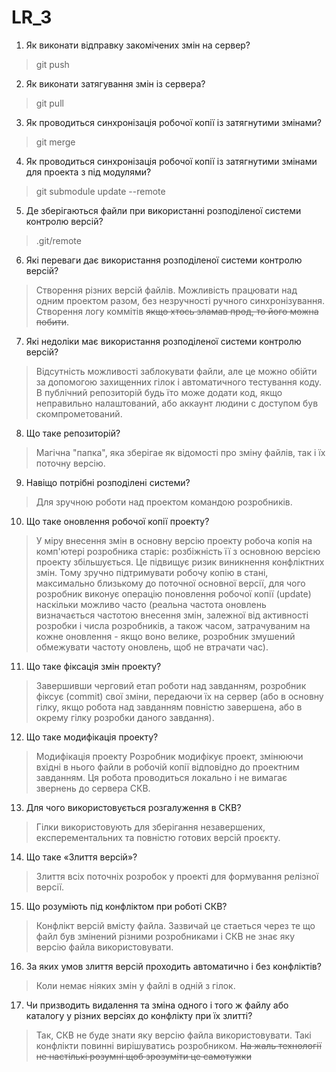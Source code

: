 # LR_3

1. Як виконати відправку закомічених змін на сервер?
> git push

2. Як виконати затягування змін із сервера?
> git pull

3. Як проводиться синхронізація робочої копії із затягнутими змінами?
> git merge

4. Як проводиться синхронізація робочої копії із затягнутими змінами для
проекта з під модулями?
> git submodule update --remote

5. Де зберігаються файли при використанні розподіленої системи контролю
версій?
> .git/remote

6. Які переваги дає використання розподіленої системи контролю версій?
> Створення різних версій файлів. Можливість працювати над одним проектом разом, без незручності ручного синхронізування. Створення логу коммітів ~~якщо хтось зламав прод, то його можна побити~~.

7. Які недоліки має використання розподіленої системи контролю версій?
> Відсутність можливості заблокувати файли, але це можно обійти за допомогою захищенних гілок і автоматичного тестування коду. В публічний репозиторій будь їто може додати код, якщо неправильно налаштований, або аккаунт людини с доступом був скомпрометований.

8. Що таке репозиторій?
> Магічна "папка", яка зберігае як відомості про зміну файлів, так і їх поточну версію. 

9. Навіщо потрібні розподілені системи?
> Для зручною роботи над проектом командою розробників.

10. Що таке оновлення робочої копії проекту?
> У міру внесення змін в основну версію проекту робоча копія на комп'ютері розробника старіє: розбіжність її з основною версією проекту збільшується. Це підвищує ризик виникнення конфліктних змін. Тому зручно підтримувати робочу копію в стані, максимально близькому до поточної основної версії, для чого розробник виконує операцію поновлення робочої копії (update) наскільки можливо часто (реальна частота оновлень визначається частотою внесення змін, залежної від активності розробки і числа розробників, а також часом, затрачуваним на кожне оновлення - якщо воно велике, розробник змушений обмежувати частоту оновлень, щоб не втрачати час).

11. Що таке фіксація змін проекту?
>  Завершивши черговий етап роботи над завданням, розробник фіксує (commit) свої зміни, передаючи їх на сервер (або в основну гілку, якщо робота над завданням повністю завершена, або в окрему гілку розробки даного завдання).

12. Що таке модифікація проекту?
> Модифікація проекту Розробник модифікує проект, змінюючи вхідні в нього файли в робочій копії відповідно до проектним завданням. Ця робота проводиться локально і не вимагає звернень до сервера СКВ.

13. Для чого використовується розгалуження в СКВ?
> Гілки використовують для зберігання незавершених, експерементальних та повністю готових версій проєкту.

14. Що таке «Злиття версій»?
> Злиття всіх поточніх розробок у проекті для формування релізної версії. 

15. Що розуміють під конфліктом при роботі СКВ?
> Конфлікт версій вмісту файла. Зазвичай це стаеться через те що файл був змінений різними розробниками і СКВ не знає яку версію файла використовувати.

16. За яких умов злиття версій проходить автоматично і без конфліктів?
> Коли немає ніяких змін у файлі в одній з гілок. 

17. Чи призводить видалення та зміна одного і того ж файлу або каталогу у різних версіях до конфлікту при їх злитті?
> Так, СКВ не буде знати яку версію файла використовувати. Такі конфлікти повинні вирішуватись розробником. ~~На жаль технології не настількі розумні щоб зрозуміти це самотужки~~